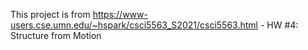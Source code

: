 This project is from https://www-users.cse.umn.edu/~hspark/csci5563_S2021/csci5563.html - HW #4: Structure from Motion
